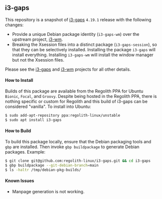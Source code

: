 ## i3-gaps

This repository is a snapshot of [i3-gaps](https://github.com/Airblader/i3) `4.19.1` release with the following changes:

* Provide a unique Debian package identity (`i3-gaps-wm`) over the upstream project, [i3-wm](https://github.com/i3/i3).
* Breaking the Xsession files into a distinct package (`i3-gaps-session`), so that they can be selectively installed.  Installing the package `i3-gaps` will install everything.  Installing `i3-gaps-wm` will install the window manager but not the Xsession files.

Please see the [i3-gaps](https://github.com/Airblader/i3) and [i3-wm](https://github.com/i3/i3) projects for all other details.

#### How to Install

Builds of this package are available from the Regolith PPA for Ubuntu `Bionic`, `Focal`, and `Groovy`.  Despite being hosted in the Regolith PPA, there is nothing specific or custom for Regolith and this build of i3-gaps can be considered "vanilla".  To install into Ubuntu:

```bash
$ sudo add-apt-repository ppa:regolith-linux/unstable
$ sudo apt install i3-gaps
```

#### How to Build

To build this package locally, ensure that the Debian packaging tools and `gbp` are installed.  Then invoke `gbp buildpackage` to generate Debian packages.  Example:

```bash
$ git clone git@github.com:regolith-linux/i3-gaps.git && cd i3-gaps
$ gbp buildpackage --git-debian-branch=main
$ ls -haltr /tmp/debian-pkg-builds/
```

#### Known Issues

* Manpage generation is not working.
